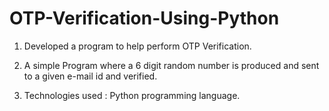 # OTP-Verification-Using-Python
1. Developed a program to help perform OTP Verification.

2. A simple Program where a 6 digit random number is produced and sent to a given e-mail id and verified.

3. Technologies used : Python programming language.
